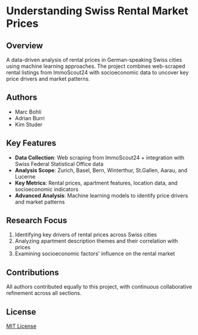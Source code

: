 # Understanding Swiss Rental Market Prices 

## Overview
A data-driven analysis of rental prices in German-speaking Swiss cities using machine learning approaches. The project combines web-scraped rental listings from ImmoScout24 with socioeconomic data to uncover key price drivers and market patterns.

## Authors
- Marc Bohli
- Adrian Burri
- Kim Studer

## Key Features
- **Data Collection**: Web scraping from ImmoScout24 + integration with Swiss Federal Statistical Office data
- **Analysis Scope**: Zurich, Basel, Bern, Winterthur, St.Gallen, Aarau, and Lucerne
- **Key Metrics**: Rental prices, apartment features, location data, and socioeconomic indicators
- **Advanced Analysis**: Machine learning models to identify price drivers and market patterns

## Research Focus
1. Identifying key drivers of rental prices across Swiss cities
2. Analyzing apartment description themes and their correlation with prices
3. Examining socioeconomic factors' influence on the rental market

## Contributions
All authors contributed equally to this project, with continuous collaborative refinement across all sections.

## License
[MIT License](https://opensource.org/licenses/MIT)
